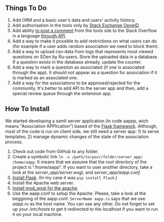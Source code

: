 ## Things To Do

  1. Add ORM and a basic user's data and users' activity history.
  2. Add authorisation in the tools only by [Stack Exchange OpneID](https://openid.stackexchange.com/).
  3. Add ability [to post a comment](https://api.stackexchange.com/docs/create-comment) from the tools site to the Stack Overflow in a language [through API](https://api.stackexchange.com/docs/write).
  4. Add a way to make it possible to add restrictions on what users can do (for example if a user adds random association we need to block them).
  5. Add a way to upload csv-data from logs that represents most viewed questions on SOen by Ru-users. Store the uploaded data in a database. If a question exists in the database already, update the counter.
  6. Add a way to mark a question as associated (if one is associated through the app). It should not appear as a question for association if it is marked as an associated one.
  7. Add a way for the associations to be approved/rejected for the community. It's better to add API to the server app and then, add a special review queue through the extension app.

## How To Install

We started developing a samll server application (in code aappp, wich means "Association APPlication") based of the [Flask framework](http://flask.pocoo.org/). Although, most of the code is run on client side, we still need a server app: 1) to serve templates; 2) manage dynamic changes of the state of the association process.

1. Check out code from GitHub to any folder.
2. Create a symbolic link `ln -s /path/to/your/folder/server_app/ /home/aapp`. It means that we assume that the root directory of the project is "/home/aapp". If you want to user another directory, take a look at the *server_app/server.wsgi*, and *server_app/aapp.conf*.
3. [Install Flask](http://flask.pocoo.org/docs/0.12/installation/). (In my case it was `pip install Flask`.)
4. Install the Apache web server.
5. [Install mod_wsgi for the apache](http://flask.pocoo.org/docs/0.12/deploying/mod_wsgi/).
6. Use the aapp.conf to setup the Apache. Please, take a look at the beggining of the aapp.conf. `ServerName aapp.ru` says that we use *aapp.ru* as the host name. You can use any other. Do not forget to set up your */etc/hosts* to get it redirected to the localhost if you want to run it on your local machine.
